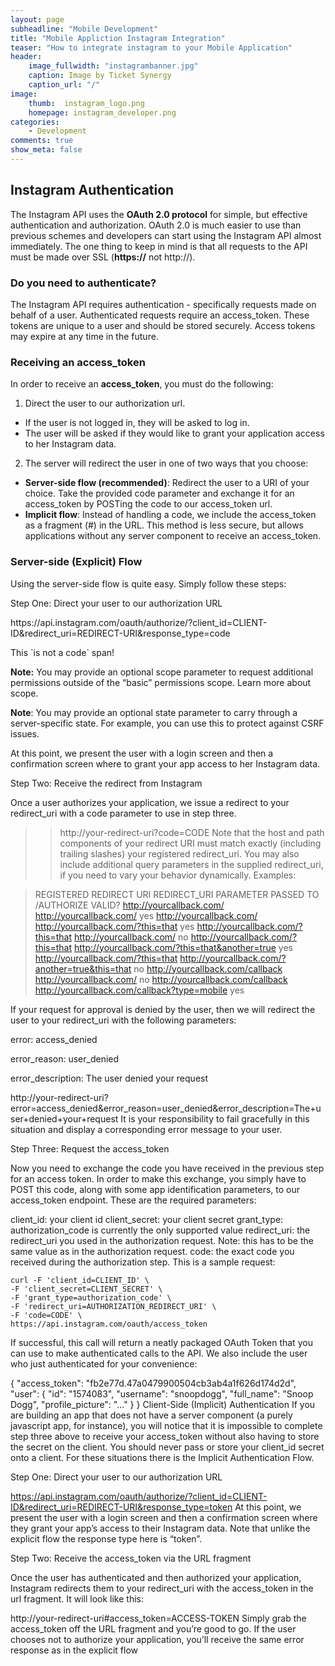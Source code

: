 ```yaml
---
layout: page
subheadline: "Mobile Development"
title: "Mobile Appliction Instagram Integration"
teaser: "How to integrate instagram to your Mobile Application"
header:
    image_fullwidth: "instagrambanner.jpg"
    caption: Image by Ticket Synergy
    caption_url: "/"
image:
    thumb:  instagram_logo.png
    homepage: instagram_developer.png
categories:
    - Development
comments: true
show_meta: false
---
```


<h2>Instagram Authentication</h2>
The Instagram API uses the <strong>OAuth 2.0 protocol</strong> for simple, but effective authentication and authorization. OAuth 2.0 is much easier to use than previous schemes and developers can start using the Instagram API almost immediately. The one thing to keep in mind is that all requests to the API must be made over SSL (<strong>https://</strong> not http://).

<h3>Do you need to authenticate?</h3>

The Instagram API requires authentication - specifically requests made on behalf of a user. Authenticated requests require an access_token. These tokens are unique to a user and should be stored securely. Access tokens may expire at any time in the future.

<h3>Receiving an access_token</h3>
In order to receive an <strong>access_token</strong>, you must do the following:

1. Direct the user to our authorization url.
- If the user is not logged in, they will be asked to log in.
- The user will be asked if they would like to grant your application access to her Instagram data.
2. The server will redirect the user in one of two ways that you choose:
- <strong>Server-side flow (recommended)</strong>: Redirect the user to a URI of your choice. Take the provided code parameter and exchange it for an access_token by POSTing the code to our access_token url.
- <strong>Implicit flow</strong>: Instead of handling a code, we include the access_token as a fragment (#) in the URL. This method is less secure, but allows applications without any server component to receive an access_token.


<h3>Server-side (Explicit) Flow</h3>
Using the server-side flow is quite easy. Simply follow these steps:

Step One: Direct your user to our authorization URL

<div markdown="1"> https://api.instagram.com/oauth/authorize/?client_id=CLIENT-ID&redirect_uri=REDIRECT-URI&response_type=code </div>

This \`is not a code\` span!

<strong>Note:</strong> You may provide an optional scope parameter to request additional permissions outside of the “basic” permissions scope. Learn more about scope.

<strong>Note</strong>: You may provide an optional state parameter to carry through a server-specific state. For example, you can use this to protect against CSRF issues.

At this point, we present the user with a login screen and then a confirmation screen where to grant your app access to her Instagram data.

Step Two: Receive the redirect from Instagram

Once a user authorizes your application, we issue a redirect to your redirect_uri with a code parameter to use in step three.

> > http://your-redirect-uri?code=CODE
Note that the host and path components of your redirect URI must match exactly (including trailing slashes) your registered redirect_uri. You may also include additional query parameters in the supplied redirect_uri, if you need to vary your behavior dynamically. Examples:

> REGISTERED REDIRECT URI	REDIRECT_URI PARAMETER PASSED TO /AUTHORIZE	VALID?
> http://yourcallback.com/	http://yourcallback.com/	yes
> http://yourcallback.com/	http://yourcallback.com/?this=that	yes
> http://yourcallback.com/?this=that	http://yourcallback.com/	no
> http://yourcallback.com/?this=that	http://yourcallback.com/?this=that&another=true	yes
> http://yourcallback.com/?this=that	http://yourcallback.com/?another=true&this=that	no
> http://yourcallback.com/callback	http://yourcallback.com/	no
> http://yourcallback.com/callback	http://yourcallback.com/callback?type=mobile	yes

If your request for approval is denied by the user, then we will redirect the user to your redirect_uri with the following parameters:

error: access_denied

error_reason: user_denied

error_description: The user denied your request

http://your-redirect-uri?error=access_denied&error_reason=user_denied&error_description=The+user+denied+your+request
It is your responsibility to fail gracefully in this situation and display a corresponding error message to your user.

Step Three: Request the access_token

Now you need to exchange the code you have received in the previous step for an access token. In order to make this exchange, you simply have to POST this code, along with some app identification parameters, to our access_token endpoint. These are the required parameters:

client_id: your client id
client_secret: your client secret
grant_type: authorization_code is currently the only supported value
redirect_uri: the redirect_uri you used in the authorization request. Note: this has to be the same value as in the authorization request.
code: the exact code you received during the authorization step.
This is a sample request:


    curl -F 'client_id=CLIENT_ID' \
    -F 'client_secret=CLIENT_SECRET' \
    -F 'grant_type=authorization_code' \
    -F 'redirect_uri=AUTHORIZATION_REDIRECT_URI' \
    -F 'code=CODE' \
    https://api.instagram.com/oauth/access_token
If successful, this call will return a neatly packaged OAuth Token that you can use to make authenticated calls to the API. We also include the user who just authenticated for your convenience:

{
    "access_token": "fb2e77d.47a0479900504cb3ab4a1f626d174d2d",
    "user": {
        "id": "1574083",
        "username": "snoopdogg",
        "full_name": "Snoop Dogg",
        "profile_picture": "..."
    }
}
Client-Side (Implicit) Authentication
If you are building an app that does not have a server component (a purely javascript app, for instance), you will notice that it is impossible to complete step three above to receive your access_token without also having to store the secret on the client. You should never pass or store your client_id secret onto a client. For these situations there is the Implicit Authentication Flow.

Step One: Direct your user to our authorization URL

https://api.instagram.com/oauth/authorize/?client_id=CLIENT-ID&redirect_uri=REDIRECT-URI&response_type=token
At this point, we present the user with a login screen and then a confirmation screen where they grant your app’s access to their Instagram data. Note that unlike the explicit flow the response type here is “token”.

Step Two: Receive the access_token via the URL fragment

Once the user has authenticated and then authorized your application, Instagram redirects them to your redirect_uri with the access_token in the url fragment. It will look like this:

http://your-redirect-uri#access_token=ACCESS-TOKEN
Simply grab the access_token off the URL fragment and you’re good to go. If the user chooses not to authorize your application, you’ll receive the same error response as in the explicit flow


